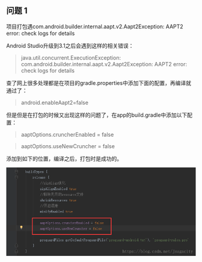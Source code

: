 ## 问题 1
项目打包遇com.android.builder.internal.aapt.v2.Aapt2Exception: AAPT2 error: check logs for details

Android Studio升级到3.1之后会遇到这样的相关错误：

> java.util.concurrent.ExecutionException: com.android.builder.internal.aapt.v2.Aapt2Exception: AAPT2 error: check logs for details

查了网上很多处理都是在项目的gradle.properties中添加下面的配置，再编译就通过了：

> android.enableAapt2=false

但是但是在打包的时候又出现这样的问题了，在app的build.gradle中添加以下配置：

> aaptOptions.cruncherEnabled = false 

> aaptOptions.useNewCruncher = false

添加到如下的位置，编译之后，打包时是成功的。 

![](../images/build_apk_error.png)
